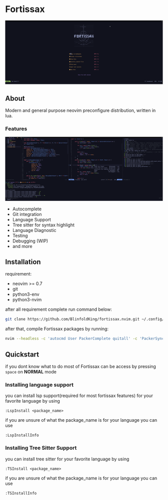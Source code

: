 # Fortissax
![dashboard](./docs/dashboard.png)

## About
Modern and general purpose neovim preconfigure distribution, written in lua.

### Features

![preview](./docs/ss.png)

* Autocomplete
* Git integration
* Language Support
* Tree sitter for syntax highlight
* Language Diagnostic
* Testing
* Debugging (WIP)
* and more

## Installation

requirement:
* neovim >= 0.7
* git
* python3-env
* python3-nvim

after all requirement complete run command below:  
```bash
git clone https://github.com/BlinfoldKing/fortissax.nvim.git ~/.config/nvim
```

after that, compile Fortissax packages by running:  
```bash
nvim --headless -c 'autocmd User PackerComplete quitall' -c 'PackerSync' -c 'COQdeps'
```

## Quickstart

if you dont know what to do most of Fortissax can be access by pressing `space` on **NORMAL** mode

### Installing language support

you can install lsp support(required for most fortissax features) for your favorite language by using
```
:LspInstall <package_name>
```
if you are unsure of what the package_name is for your language you can use
```
:LspInstallInfo
```

### Installing Tree Sitter Support

you can install tree sitter for your favorite language by using
```
:TSInstall <package_name>
```
if you are unsure of what the package_name is for your language you can use
```
:TSInstallInfo
```
